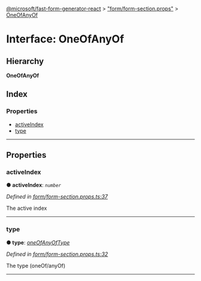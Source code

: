 [@microsoft/fast-form-generator-react](../README.md) > ["form/form-section.props"](../modules/_form_form_section_props_.md) > [OneOfAnyOf](../interfaces/_form_form_section_props_.oneofanyof.md)

# Interface: OneOfAnyOf

## Hierarchy

**OneOfAnyOf**

## Index

### Properties

* [activeIndex](_form_form_section_props_.oneofanyof.md#activeindex)
* [type](_form_form_section_props_.oneofanyof.md#type)

---

## Properties

<a id="activeindex"></a>

###  activeIndex

**● activeIndex**: *`number`*

*Defined in [form/form-section.props.ts:37](https://github.com/Microsoft/fast-dna/blob/164dd3ca/packages/fast-form-generator-react/src/form/form-section.props.ts#L37)*

The active index

___
<a id="type"></a>

###  type

**● type**: *[oneOfAnyOfType](../enums/_form_form_section_props_.oneofanyoftype.md)*

*Defined in [form/form-section.props.ts:32](https://github.com/Microsoft/fast-dna/blob/164dd3ca/packages/fast-form-generator-react/src/form/form-section.props.ts#L32)*

The type (oneOf/anyOf)

___

